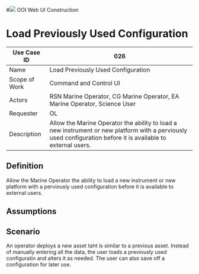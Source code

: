 #![](http://www.rpsgroup.com/images/2012-specific/RPSlogo.aspx) OOI Web UI Construction 
# Load Previously Used Configuration

| Use Case ID | 026 |
| --- | --- |
| Name | Load Previously Used Configuration                    |
| Scope of Work | Command and Control UI |
| Actors | RSN Marine Operator,  CG Marine Operator,  EA Marine Operator, Science User                    |
| Requester | OL|
| Description | Allow the Marine Operator the ability to load a new instrument or new platform with a perviously used configuration before it is available to external users. |

## Definition
Allow the Marine Operator the ability to load a new instrument or new platform with a perviously used configuration before it is available to external users.

## Assumptions


## Scenario

An operator deploys a new asset taht is similar to a previous asset.  Instead of manually entering all the data, the user loads a previously used configuratin and alters it as needed.  The user can also save off a configuration for later use.
